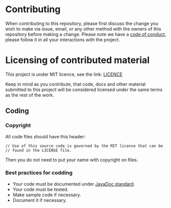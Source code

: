 # Contributing 
When contributing to this repository, please first discuss the change you wish to make via issue, 
email, or any other method with the owners of this repository before making a change.
Please note we have a [code of conduct](https://github.com/anastaciocintra/escpos-coffee/blob/master/CODE_OF_CONDUCT.md), 
please follow it in all your interactions with the project.


# Licensing of contributed material
This project is under MIT licence, see the link: [LICENCE](https://github.com/anastaciocintra/escpos-coffee/blob/master/LICENSE) 

Keep in mind as you contribute, that code, docs and other material submitted to this project will be considered licensed 
under the same terms as the rest of the work.

## Coding

### Copyright
All code files should have this header:
```
// Use of this source code is governed by the MIT license that can be
// found in the LICENSE file.
```
Then you do not need to put your name with copyright on files.

### Best practices for codding
- Your code must be documented under [JavaDoc standard](https://docs.oracle.com/javase/8/docs/technotes/tools/windows/javadoc.html).
- Your code must be tested.
- Make sample code if necessary.
- Document it if necessary.

